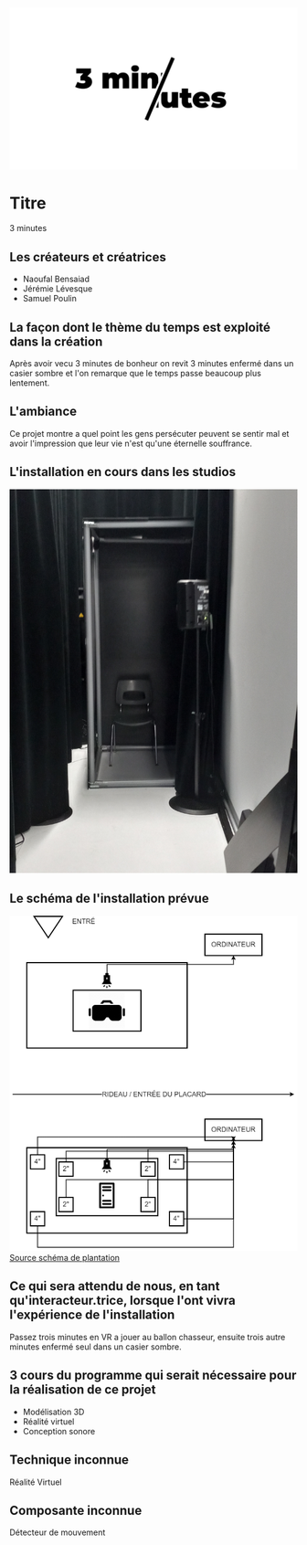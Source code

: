 ![banniere.png](medias/banniere.png)


# Titre

3 minutes

## Les créateurs et créatrices

* Naoufal Bensaiad
* Jérémie Lévesque
* Samuel Poulin

## La façon dont le thème du temps est exploité dans la création

Après avoir vecu 3 minutes de bonheur on revit 3 minutes enfermé dans un casier sombre et l'on remarque que le temps passe beaucoup plus lentement.

## L'ambiance

Ce projet montre a quel point les gens persécuter peuvent se sentir mal et avoir l'impression que leur vie n'est qu'une éternelle souffrance.

## L'installation en cours dans les studios 

![casier.jpg](medias/casier.jpg)

## Le schéma de l'installation prévue 

![plantation.png](medias/plantation.png)
[Source schéma de plantation](https://tim-montmorency.com/2022/projets/Chere-Sasha/docs/web/index.html)

## Ce qui sera attendu de nous, en tant qu'interacteur.trice, lorsque l'ont vivra l'expérience de l'installation

Passez trois minutes en VR a jouer au ballon chasseur, ensuite trois autre minutes enfermé seul dans un casier sombre.

## 3 cours du programme qui serait nécessaire pour la réalisation de ce projet

* Modélisation 3D
* Réalité virtuel
* Conception sonore

## Technique inconnue

Réalité Virtuel

## Composante inconnue

Détecteur de mouvement


